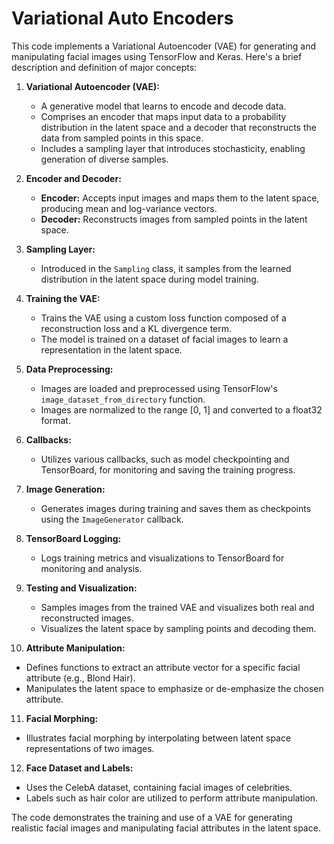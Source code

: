 # Variational Auto Encoders
This code implements a Variational Autoencoder (VAE) for generating and manipulating facial images using TensorFlow and Keras. Here's a brief description and definition of major concepts:

1. **Variational Autoencoder (VAE):**
   - A generative model that learns to encode and decode data.
   - Comprises an encoder that maps input data to a probability distribution in the latent space and a decoder that reconstructs the data from sampled points in this space.
   - Includes a sampling layer that introduces stochasticity, enabling generation of diverse samples.

2. **Encoder and Decoder:**
   - **Encoder:** Accepts input images and maps them to the latent space, producing mean and log-variance vectors.
   - **Decoder:** Reconstructs images from sampled points in the latent space.

3. **Sampling Layer:**
   - Introduced in the `Sampling` class, it samples from the learned distribution in the latent space during model training.

4. **Training the VAE:**
   - Trains the VAE using a custom loss function composed of a reconstruction loss and a KL divergence term.
   - The model is trained on a dataset of facial images to learn a representation in the latent space.

5. **Data Preprocessing:**
   - Images are loaded and preprocessed using TensorFlow's `image_dataset_from_directory` function.
   - Images are normalized to the range [0, 1] and converted to a float32 format.

6. **Callbacks:**
   - Utilizes various callbacks, such as model checkpointing and TensorBoard, for monitoring and saving the training progress.

7. **Image Generation:**
   - Generates images during training and saves them as checkpoints using the `ImageGenerator` callback.

8. **TensorBoard Logging:**
   - Logs training metrics and visualizations to TensorBoard for monitoring and analysis.

9. **Testing and Visualization:**
   - Samples images from the trained VAE and visualizes both real and reconstructed images.
   - Visualizes the latent space by sampling points and decoding them.

10. **Attribute Manipulation:**
   - Defines functions to extract an attribute vector for a specific facial attribute (e.g., Blond Hair).
   - Manipulates the latent space to emphasize or de-emphasize the chosen attribute.

11. **Facial Morphing:**
   - Illustrates facial morphing by interpolating between latent space representations of two images.

12. **Face Dataset and Labels:**
   - Uses the CelebA dataset, containing facial images of celebrities.
   - Labels such as hair color are utilized to perform attribute manipulation.

The code demonstrates the training and use of a VAE for generating realistic facial images and manipulating facial attributes in the latent space.
